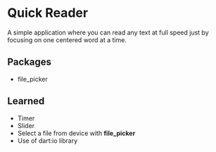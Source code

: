 # Quick Reader

A simple application where you can read any text at full speed just by focusing on one centered word at a time.

## Packages

- file_picker

## Learned

- Timer
- Slider
- Select a file from device with **file_picker**
- Use of dart:io library
